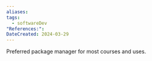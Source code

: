 ```yaml
---
aliases: 
tags:
  - softwareDev
"References:": 
DateCreated: 2024-03-29
---
```

Preferred package manager for most courses and uses. 
